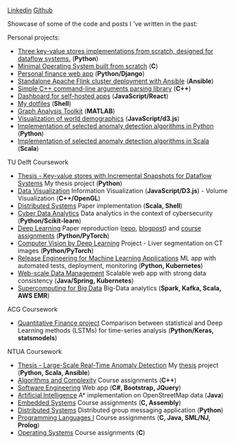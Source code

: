 [Linkedin](https://www.linkedin.com/in/nikosgavalas/)
[Github](https://github.com/nikosgavalas)

Showcase of some of the code and posts I 've written in the past:

Personal projects:

- [Three key-value stores implementations from scratch, designed for dataflow systems.](https://github.com/delftdata/stateflow-kevo) (**Python**)
- [Minimal Operating System built from scratch](https://github.com/nikosgavalas/nikOS) (**C**)
- [Personal finance web app](https://github.com/nikosgavalas/personal-finance-app) (**Python/Django**)
- [Standalone Apache Flink cluster deployment with Ansible](https://github.com/nikosgavalas/ansible-flink) (**Ansible**)
- [Simple C++ command-line arguments parsing library](https://github.com/nikosgavalas/easyargs) (**C++**)
- [Dashboard for self-hosted apps](https://github.com/nikosgavalas/hub) (**JavaScript/React**)
- [My dotfiles](https://github.com/nikosgavalas/dotfiles) (**Shell**)
- [Graph Analysis Toolkit](https://github.com/nikosgavalas/graph-analysis-toolkit) (**MATLAB**)
- [Visualization of world demographics](https://nikosg.com/world-population/) (**JavaScript/d3.js**)
- [Implementation of selected anomaly detection algorithms in Python](https://github.com/nikosgavalas/anomaly-detection-python) (**Python**)
- [Implementation of selected anomaly detection algorithms in Scala](https://github.com/nikosgavalas/anomaly-detection-scala) (**Scala**)

TU Delft Coursework

- [Thesis - Key-value stores with Incremental Snapshots for Dataflow Systems](https://github.com/NikosGavalas/tud-thesis) My thesis project (**Python**)
- [Data Visualization](https://github.com/nikosgavalas/tud-datavis) Information Visualization (**JavaScript/D3.js**) - Volume Visualization (**C++/OpenGL**)
- [Distributed Systems](https://github.com/nikosgavalas/tud-distributed) Paper implementation (**Scala, Shell**)
- [Cyber Data Analytics](https://github.com/nikosgavalas/tud-cda) Data analytics in the context of cybersecurity (**Python/Scikit-learn**)
- [Deep Learning](https://github.com/nikosgavalas/tud-dl) Paper reproduction ([repo](https://github.com/athatheo/House-GANs-Reproduction), [blogpost](https://nikosg.com/dl.html)) and [course assignments](https://github.com/nikosgavalas/tud-dl) (**Python/PyTorch**)
- [Computer Vision by Deep Learning](https://github.com/markos-gkozntaris/Does-UNet3-Generalize) Project - Liver segmentation on CT images (**Python/PyTorch**)
- [Release Engineering for Machine Learning Applications](https://github.com/athatheo/remla-baseline-project) ML app with automated tests, deployment, monitoring (**Python, Kubernetes**)
- [Web-scale Data Management](https://github.com/tud-wdm-group-3/ShoppingCart) Scalable web app with strong data consistency (**Java/Spring, Kubernetes**)
- [Supercomputing for Big Data](https://github.com/nikosgavalas/tud-sbd/tree/master) Big-Data analytics (**Spark, Kafka, Scala, AWS EMR**)

ACG Coursework

- [Quantitative Finance project](https://github.com/nikosgavalas/acg-quantfin) Comparison between statistical and Deep Learning methods (LSTMs) for time-series analysis (**Python/Keras, statsmodels**)


NTUA Coursework

- [Thesis - Large-Scale Real-Time Anomaly Detection](https://github.com/nikosgavalas/ntua-thesis) My [thesis](https://dspace.lib.ntua.gr/xmlui/bitstream/handle/123456789/49060/thesis_gavalas.pdf) project (**Python, Scala, Ansible**)
- [Algorithms and Complexity](https://github.com/nikosgavalas/ntua-algo) Course assignments (**C++**)
- [Software Engineering](https://github.com/nikosgavalas/ntua-softeng) Web app (**C#, Bootstrap, JQuery**)
- [Artificial Intelligence](https://github.com/nikosgavalas/ntua-ai) A\* implementation on OpenStreetMap data (**Java**)
- [Embedded Systems](https://github.com/nikosgavalas/ntua-embedded) Course assignments (**C, Assembly**)
- [Distributed Systems](https://github.com/nikosgavalas/ntua-distrib) Distributed group messaging application (**Python**)
- [Programming Languages I](https://github.com/nikosgavalas/ntua-proglang) Course assignments (**C, Java, SML/NJ, Prolog**)
- [Operating Systems](https://github.com/NikosGavalas/ntua-os) Course assignments (**C**)
</details>
